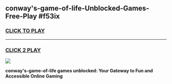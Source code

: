 
## conway's-game-of-life-Unblocked-Games-Free-Play #f53ix
<h3>
<a href="https://us.freeplayer.one?title=conway's-game-of-life&ref=9M">CLICK TO PLAY</a></h3>
<hr>

<h3>
<a href="https://us.freeplayer.one?title=conway's-game-of-life&ref=9M">CLICK 2 PLAY</a>
  
</h3>

<a href="https://us.freeplayer.one?title=conway's-game-of-life&ref=9M"><img src="https://clearcache.store/games.png"></a>


**conway's-game-of-life games unblocked: Your Gateway to Fun and Accessible Online Gaming**
